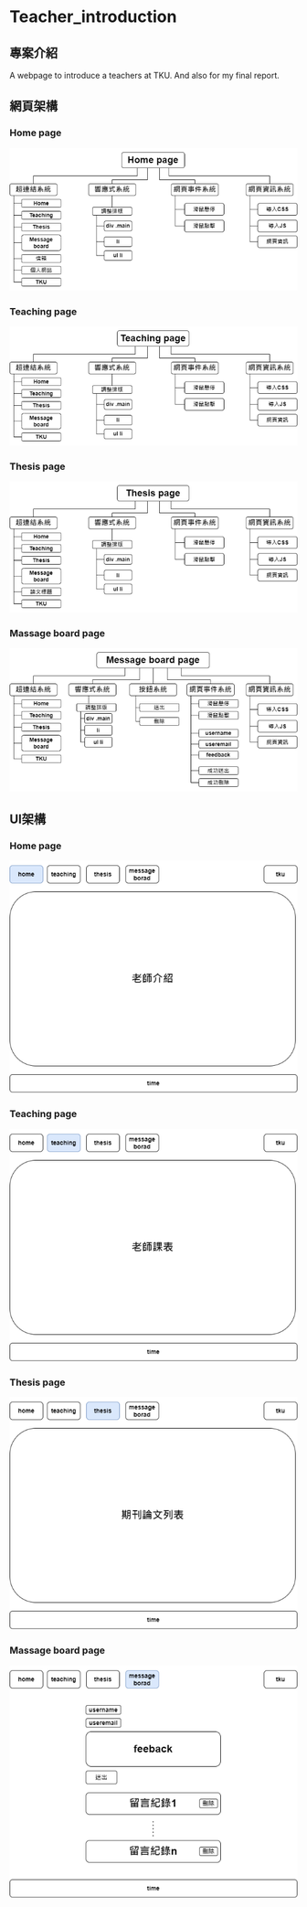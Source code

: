 # Teacher_introduction

## 專案介紹
A webpage to introduce a teachers at TKU.
And also for my final report.

## 網頁架構
### Home page
![](Architecture_diagram/Home.png)

### Teaching page
![](Architecture_diagram/Teaching.png)

### Thesis page
![](Architecture_diagram/Thesis.png)

### Massage board page
![](Architecture_diagram/Message_board.png)

## UI架構
### Home page
![](UI_diagram/home.png)

### Teaching page
![](UI_diagram//teaching.png)

### Thesis page
![](UI_diagram//thesis.png)

### Massage board page
![](UI_diagram//message_board.png)
